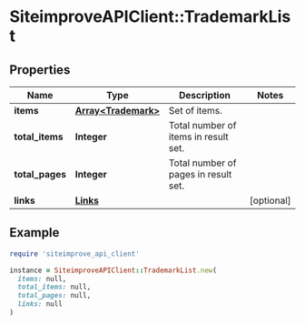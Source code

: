 # SiteimproveAPIClient::TrademarkList

## Properties

| Name | Type | Description | Notes |
| ---- | ---- | ----------- | ----- |
| **items** | [**Array&lt;Trademark&gt;**](Trademark.md) | Set of items. |  |
| **total_items** | **Integer** | Total number of items in result set. |  |
| **total_pages** | **Integer** | Total number of pages in result set. |  |
| **links** | [**Links**](Links.md) |  | [optional] |

## Example

```ruby
require 'siteimprove_api_client'

instance = SiteimproveAPIClient::TrademarkList.new(
  items: null,
  total_items: null,
  total_pages: null,
  links: null
)
```

